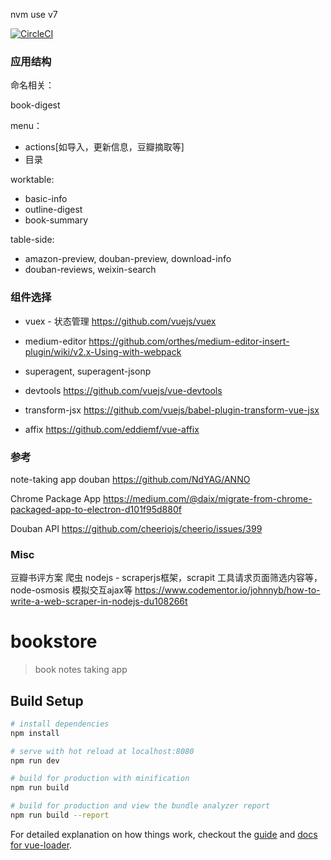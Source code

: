 
nvm use v7

[![CircleCI](https://circleci.com/gh/gaohailang/bookstore-web.svg?style=svg)](https://circleci.com/gh/gaohailang/bookstore-web)

### 应用结构

命名相关：

book-digest

menu：
- actions[如导入，更新信息，豆瓣摘取等]
- 目录

worktable:

- basic-info
- outline-digest
- book-summary

table-side:
- amazon-preview, douban-preview, download-info
- douban-reviews, weixin-search



### 组件选择

- vuex - 状态管理
https://github.com/vuejs/vuex

- medium-editor
https://github.com/orthes/medium-editor-insert-plugin/wiki/v2.x-Using-with-webpack

- superagent, superagent-jsonp

- devtools
https://github.com/vuejs/vue-devtools

- transform-jsx
https://github.com/vuejs/babel-plugin-transform-vue-jsx

- affix
https://github.com/eddiemf/vue-affix

### 参考

note-taking app douban
https://github.com/NdYAG/ANNO

Chrome Package App
https://medium.com/@daix/migrate-from-chrome-packaged-app-to-electron-d101f95d880f


Douban API
https://github.com/cheeriojs/cheerio/issues/399

### Misc

豆瓣书评方案 爬虫
nodejs - scraperjs框架，scrapit 工具请求页面筛选内容等，node-osmosis 模拟交互ajax等
https://www.codementor.io/johnnyb/how-to-write-a-web-scraper-in-nodejs-du108266t

# bookstore

> book notes taking app

## Build Setup

``` bash
# install dependencies
npm install

# serve with hot reload at localhost:8080
npm run dev

# build for production with minification
npm run build

# build for production and view the bundle analyzer report
npm run build --report
```

For detailed explanation on how things work, checkout the [guide](http://vuejs-templates.github.io/webpack/) and [docs for vue-loader](http://vuejs.github.io/vue-loader).
